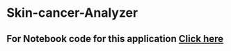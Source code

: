 # Skin-cancer-Analyzer
## For Notebook code  for this application [Click here](https://www.kaggle.com/shashwatwork/skin-cancer-analyzer-streamlit-app)